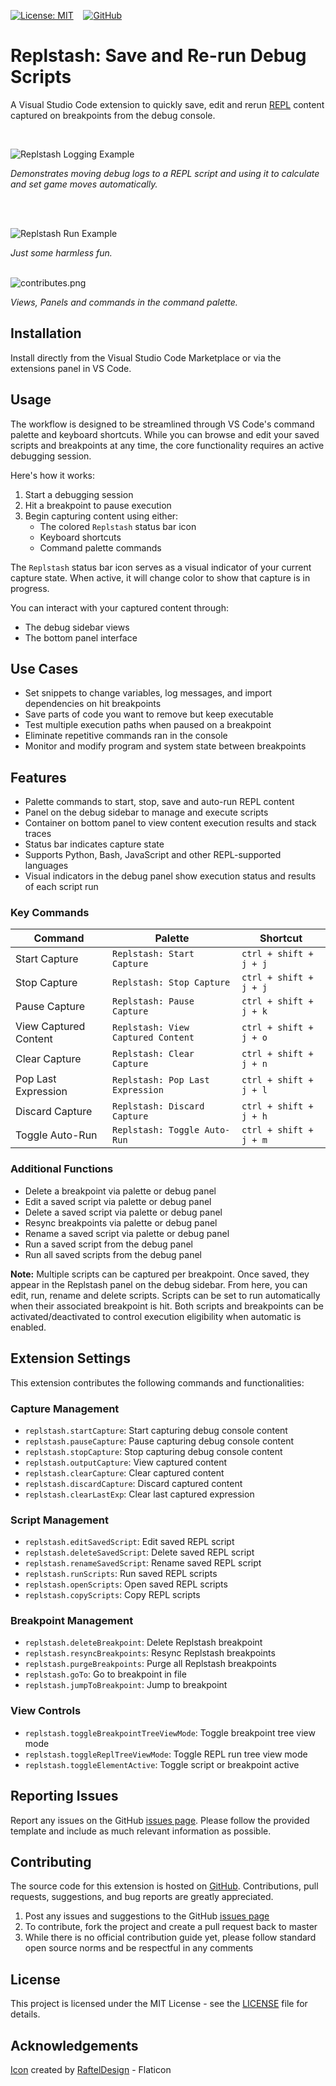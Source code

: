 [![License: MIT](https://img.shields.io/badge/License-MIT-yellow.svg)](https://opensource.org/licenses/MIT)
&nbsp;&nbsp;
[![GitHub](https://img.shields.io/badge/github-%23121011.svg?style=flat&logo=github&logoColor=white)](https://github.com/FelixVaughan/Replstash)

# Replstash: Save and Re-run Debug Scripts

A Visual Studio Code extension to quickly save, edit and rerun [REPL](https://en.wikipedia.org/wiki/Read%E2%80%93eval%E2%80%93print_loop) content captured on breakpoints from the debug console.

<br/>

![Replstash Logging Example](images/log_and_modify.gif)

*Demonstrates moving debug logs to a REPL script and using it to calculate and set game moves automatically.*

<br/>
<br/>

![Replstash Run Example](images/run_example.gif)

*Just some harmless fun.*
<br/>
<br/>

![contributes.png](images/contributes.png)

*Views, Panels and commands in the command palette.*
<br/>

## Installation

Install directly from the Visual Studio Code Marketplace or via the extensions panel in VS Code.

## Usage

The workflow is designed to be streamlined through VS Code's command palette and keyboard shortcuts. While you can browse and edit your saved scripts and breakpoints at any time, the core functionality requires an active debugging session.

Here's how it works:

1. Start a debugging session
2. Hit a breakpoint to pause execution
3. Begin capturing content using either:
   - The colored `Replstash` status bar icon
   - Keyboard shortcuts
   - Command palette commands

The `Replstash` status bar icon serves as a visual indicator of your current capture state. When active, it will change color to show that capture is in progress.

You can interact with your captured content through:
- The debug sidebar views
- The bottom panel interface

## Use Cases 

- Set snippets to change variables, log messages, and import dependencies on hit breakpoints
- Save parts of code you want to remove but keep executable
- Test multiple execution paths when paused on a breakpoint
- Eliminate repetitive commands ran in the console
- Monitor and modify program and system state between breakpoints

## Features 

- Palette commands to start, stop, save and auto-run REPL content
- Panel on the debug sidebar to manage and execute scripts
- Container on bottom panel to view content execution results and stack traces
- Status bar indicates capture state
- Supports Python, Bash, JavaScript and other REPL-supported languages
- Visual indicators in the debug panel show execution status and results of each script run

### Key Commands

| Command | Palette | Shortcut |
|---------|---------|----------|
| Start Capture | `Replstash: Start Capture` | `ctrl + shift + j + j` |
| Stop Capture | `Replstash: Stop Capture` | `ctrl + shift + j + j` |
| Pause Capture | `Replstash: Pause Capture` | `ctrl + shift + j + k` |
| View Captured Content | `Replstash: View Captured Content` | `ctrl + shift + j + o` |
| Clear Capture | `Replstash: Clear Capture` | `ctrl + shift + j + n` |
| Pop Last Expression | `Replstash: Pop Last Expression` | `ctrl + shift + j + l` |
| Discard Capture | `Replstash: Discard Capture` | `ctrl + shift + j + h` |
| Toggle Auto-Run | `Replstash: Toggle Auto-Run` | `ctrl + shift + j + m` |

### Additional Functions

- Delete a breakpoint via palette or debug panel
- Edit a saved script via palette or debug panel
- Delete a saved script via palette or debug panel
- Resync breakpoints via palette or debug panel
- Rename a saved script via palette or debug panel
- Run a saved script from the debug panel
- Run all saved scripts from the debug panel

**Note:** Multiple scripts can be captured per breakpoint. Once saved, they appear in the Replstash panel on the debug sidebar. From here, you can edit, run, rename and delete scripts. Scripts can be set to run automatically when their associated breakpoint is hit. Both scripts and breakpoints can be activated/deactivated to control execution eligibility when automatic is enabled.

## Extension Settings

This extension contributes the following commands and functionalities:

### Capture Management
- `replstash.startCapture`: Start capturing debug console content
- `replstash.pauseCapture`: Pause capturing debug console content
- `replstash.stopCapture`: Stop capturing debug console content
- `replstash.outputCapture`: View captured content
- `replstash.clearCapture`: Clear captured content
- `replstash.discardCapture`: Discard captured content
- `replstash.clearLastExp`: Clear last captured expression

### Script Management
- `replstash.editSavedScript`: Edit saved REPL script
- `replstash.deleteSavedScript`: Delete saved REPL script
- `replstash.renameSavedScript`: Rename saved REPL script
- `replstash.runScripts`: Run saved REPL scripts
- `replstash.openScripts`: Open saved REPL scripts
- `replstash.copyScripts`: Copy REPL scripts

### Breakpoint Management
- `replstash.deleteBreakpoint`: Delete Replstash breakpoint
- `replstash.resyncBreakpoints`: Resync Replstash breakpoints
- `replstash.purgeBreakpoints`: Purge all Replstash breakpoints
- `replstash.goTo`: Go to breakpoint in file
- `replstash.jumpToBreakpoint`: Jump to breakpoint

### View Controls
- `replstash.toggleBreakpointTreeViewMode`: Toggle breakpoint tree view mode
- `replstash.toggleReplTreeViewMode`: Toggle REPL run tree view mode
- `replstash.toggleElementActive`: Toggle script or breakpoint active

## Reporting Issues

Report any issues on the GitHub [issues page](https://github.com/FelixVaughan/Replstash/issues). Please follow the provided template and include as much relevant information as possible.

## Contributing

The source code for this extension is hosted on [GitHub](https://github.com/FelixVaughan/Replstash). Contributions, pull requests, suggestions, and bug reports are greatly appreciated.

1. Post any issues and suggestions to the GitHub [issues page](https://github.com/FelixVaughan/Replstash/issues)
2. To contribute, fork the project and create a pull request back to master
3. While there is no official contribution guide yet, please follow standard open source norms and be respectful in any comments

## License

This project is licensed under the MIT License - see the [LICENSE](LICENSE) file for details.

## Acknowledgements

[Icon](https://www.flaticon.com/free-icons/scenario) created by [RaftelDesign](https://www.flaticon.com/authors/rafteldesign) - Flaticon